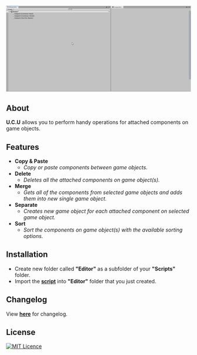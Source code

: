 <p align="center">
  <a href="#"><img src="https://github.com/iozsaygi/unity-component-copier/blob/master/media/showcase.gif"/></a>
</p>

## About
**U.C.U** allows you to perform handy operations for attached components on game objects.
## Features
* **Copy & Paste**
    * _Copy or paste components between game objects._
* **Delete** 
    * _Deletes all the attached components on game object(s)._
* **Merge**
    * _Gets all of the components from selected game objects and adds them into new single game object._
* **Separate**
    * _Creates new game object for each attached component on selected game object._
* **Sort**
    * _Sort the components on game object(s) with the available sorting options._
## Installation
* Create new folder called **"Editor"** as a subfolder of your **"Scripts"** folder.
* Import the **[script](https://github.com/iozsaygi/unity-component-utilities/blob/master/unity-component-utilities/Assets/Scripts/Editor/UCU/ComponentUtilities.cs)** into **"Editor"** folder that you just created.
## Changelog
View **[here](https://github.com/iozsaygi/unity-component-copier/blob/master/CHANGELOG.md)** for changelog.
## License
[![MIT Licence](https://badges.frapsoft.com/os/mit/mit.png?v=103)](https://opensource.org/licenses/mit-license.php)
